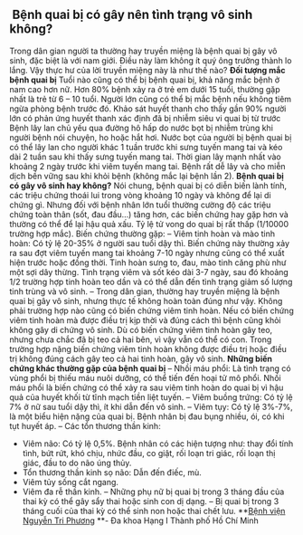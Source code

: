 ## ️ Bệnh quai bị có gây nên tình trạng vô sinh không?

Trong dân gian người ta thường hay truyền miệng là bệnh quai bị gây vô sinh, đặc biệt là với nam giới. Điều này làm không ít quý ông trưởng thành lo lắng. Vậy thực hư của lời truyền miệng này là như thế nào?
**Đối tượng mắc bệnh quai bị**
Tuổi nào cũng có thể bị bệnh quai bị, khả năng mắc bệnh ở nam cao hơn nữ. Hơn 80% bệnh xảy ra ở trẻ em dưới 15 tuổi, thường gặp nhất là trẻ từ 6 – 10 tuổi. Người lớn cũng có thể bị mắc bệnh nếu không tiêm ngừa phòng bệnh trước đó. Khảo sát huyết thanh cho thấy gần 90% người lớn có phản ứng huyết thanh xác định đã bị nhiễm siêu vi quai bị từ trước
Bệnh lây lan chủ yếu qua đường hô hấp do nước bọt bị nhiễm trùng khi người bệnh nói chuyện, ho hoặc hắt hơi. Nước bọt của người bị bệnh quai bị có thể lây lan cho người khác 1 tuần trước khi sưng tuyến mang tai và kéo dài 2 tuần sau khi thấy sưng tuyến mang tai. Thời gian lây mạnh nhất vào khoảng 2 ngày trước khi viêm tuyến mang tai. Bệnh rất dễ lây và cho miễn dịch bền vững sau khi khỏi bệnh (không mắc lại bệnh lần 2).
**Bệnh quai bị có gây vô sinh hay không?**
Nói chung, bệnh quai bị có diễn biến lành tính, các triệu chứng thoái lui trong vòng khoảng 10 ngày và không để lại di chứng gì. Nhưng đối với bệnh nhân lớn tuổi thường cường độ các triệu chứng toàn thân (sốt, đau đầu…) tăng hơn, các biến chứng hay gặp hơn và thường có thể để lại hậu quả xấu. Tỷ lệ tử vong do quai bị rất thấp (1/10000 trường hợp mắc). Biến chứng thường gặp:
– Viêm tinh hoàn và mào tinh hoàn: Có tỷ lệ 20-35% ở người sau tuổi dậy thì. Biến chứng này thường xảy ra sau đợt viêm tuyến mang tai khoảng 7-10 ngày nhưng cũng có thể xuất hiện trước hoặc đồng thời. Tinh hoàn sưng to, đau, mào tinh căng phù như một sợi dây thừng. Tình trạng viêm và sốt kéo dài 3-7 ngày, sau đó khoảng 1/2 trường hợp tinh hoàn teo dần và có thể dẫn đến tình trạng giảm số lượng tinh trùng và vô sinh.
– Trong dân gian, thường hay truyền miệng là bệnh quai bị gây vô sinh, nhưng thực tế không hoàn toàn đúng như vậy.
Không phải trường hợp nào cũng có biến chứng viêm tinh hoàn. Nếu có biến chứng viêm tinh hoàn mà được điều trị kịp thời và đúng cách thì bệnh cũng khỏi không gây di chứng vô sinh. Dù có biến chứng viêm tinh hoàn gây teo, nhưng chưa chắc đã bị teo cả hai bên, vì vậy vẫn có thể có con.
Trong trường hợp nặng biến chứng viêm tinh hoàn không được điều trị hoặc điều trị không đúng cách gây teo cả hai tinh hoàn, gây vô sinh.
**Những biến chứng khác thường gặp của bệnh quai bị**
– Nhồi máu phổi: Là tình trạng có vùng phổi bị thiếu máu nuôi dưỡng, có thể tiến đến hoại tử mô phổi. Nhồi máu phổi là biến chứng có thể xảy ra sau viêm tinh hoàn do quai bị vì hậu quả của huyết khối từ tĩnh mạch tiền liệt tuyến.
– Viêm buồng trứng: Có tỷ lệ 7% ở nữ sau tuổi dậy thì, ít khi dẫn đến vô sinh.
– Viêm tụy: Có tỷ lệ 3%-7%, là một biểu hiện nặng của quai bị. Bệnh nhân bị đau bụng nhiều, ói, có khi tụt huyết áp.
– Các tổn thương thần kinh:
+ Viêm não: Có tỷ lệ 0,5%. Bệnh nhân có các hiện tượng như: thay đổi tính tình, bứt rứt, khó chịu, nhức đầu, co giật, rối loạn tri giác, rối loạn thị giác, đầu to do não úng thủy.
+ Tổn thương thần kinh sọ não: Dẫn đến điếc, mù. 
+ Viêm tủy sống cắt ngang.
+ Viêm đa rễ thần kinh.
– Những phụ nữ bị quai bị trong 3 tháng đầu của thai kỳ có thể gây sẩy thai hoặc sinh con dị dạng.
– Bị quai bị trong 3 tháng cuối của thai kỳ có thể sinh non hoặc thai chết lưu.
**[Bệnh viện Nguyễn Tri Phương](https://bvnguyentriphuong.com.vn/) **- Đa khoa Hạng I Thành phố Hồ Chí Minh
